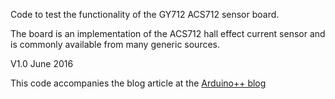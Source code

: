 Code to test the functionality of the GY712 ACS712 sensor board.

The board is an implementation of the ACS712 hall effect current sensor and is commonly available from many generic sources.

V1.0 June 2016

This code accompanies the blog article at the [Arduino++ blog](https://arduinoplusplus.wordpress.com/2016/06/13/using-the-acs712-current-sensor/)